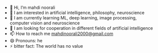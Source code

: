 - 👋 Hi, I’m mahdi noorali
- 👀 I am interested in artificial intelligence, philosophy, neuroscience
- 🌱 I am currently learning ML, deep learning, image processing, computer vision and neuroscience
- 💞️ I am looking for cooperation in different fields of artificial intelligence
- 📫 How to reach me mahdinoorali2000@gmail.com
- 😄 Pronouns: he
- ⚡ bitter fact: The world has no value

<!---
mahdinoorali2000/mahdinoorali2000 is a ✨ special ✨ repository because its `README.md` (this file) appears on your GitHub profile.
You can click the Preview link to take a look at your changes.
--->
